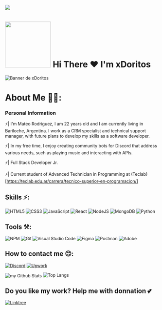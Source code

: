 ![](https://komarev.com/ghpvc/?username=DxriaaaN&color=blueviolet)
## 


 #  <img src="https://i.giphy.com/media/v1.Y2lkPTc5MGI3NjExeWJraDY3YjlsbTMyc3d5ZjE5bzc2enRqdzIwdzE1NXdyOG51ZzY3dyZlcD12MV9pbnRlcm5hbF9naWZfYnlfaWQmY3Q9cw/l5oVq0XFG3ytYSlgXe/giphy.gif" width="150"/> <color>Hi There ❤️ I'm xDoritos 


![Banner de xDoritos](xDoritos.gif)

# About Me 🙋‍♂️: 

### Personal Information 
⚡| I'm Mateo Rodriguez, I am 22 years old and I am currently living in Bariloche, Argentina. I work as a CRM specialist and technical support manager, with future plans to develop my skills as a software developer.

⚡| In my free time, I enjoy creating community bots for Discord that address various needs, such as playing music and interacting with APIs.

⚡| Full Stack Developer Jr.

⚡| Current student of Advanced Technician in Programming at (Teclab)[https://teclab.edu.ar/carrera/tecnico-superior-en-programacion/]

## Skills ⚡:
![HTML5](https://img.shields.io/badge/html5-%23E34F26.svg?style=for-the-badge&logo=html5&logoColor=white)
![CSS3](https://img.shields.io/badge/css3-%231572B6.svg?style=for-the-badge&logo=css3&logoColor=white)
![JavaScript](https://img.shields.io/badge/javascript-%23323330.svg?style=for-the-badge&logo=javascript&logoColor=%23F7DF1E)
![React](https://img.shields.io/badge/react-%2320232a.svg?style=for-the-badge&logo=react&logoColor=%2361DAFB)
![NodeJS](https://img.shields.io/badge/node.js-6DA55F?style=for-the-badge&logo=node.js&logoColor=white)
![MongoDB](https://img.shields.io/badge/MongoDB-%234ea94b.svg?style=for-the-badge&logo=mongodb&logoColor=white)
![Python](https://img.shields.io/badge/python-3670A0?style=for-the-badge&logo=python&logoColor=ffdd54)

## Tools ⚒️:
![NPM](https://img.shields.io/badge/NPM-%23CB3837.svg?style=for-the-badge&logo=npm&logoColor=white)
![Git](https://img.shields.io/badge/git-%23F05033.svg?style=for-the-badge&logo=git&logoColor=white)
![Visual Studio Code](https://img.shields.io/badge/Visual%20Studio%20Code-0078d7.svg?style=for-the-badge&logo=visual-studio-code&logoColor=white)
![Figma](https://img.shields.io/badge/figma-%23F24E1E.svg?style=for-the-badge&logo=figma&logoColor=white)
![Postman](https://img.shields.io/badge/Postman-FF6C37?style=for-the-badge&logo=postman&logoColor=white)
![Adobe](https://img.shields.io/badge/adobe-%23FF0000.svg?style=for-the-badge&logo=adobe&logoColor=white)

## How to contact me 😊:
[![Discord](https://img.shields.io/badge/Discord-%235865F2.svg?style=for-the-badge&logo=discord&logoColor=white)](https://discord.com/users/432215088686956565) [![Upwork](https://img.shields.io/badge/UpWork-6FDA44?style=for-the-badge&logo=Upwork&logoColor=white)](https://www.upwork.com/freelancers/~01a5f5c8a226a16d3f?viewMode=1)

<img align="center" src="https://github-readme-stats.vercel.app/api?username=DxriaaaN&include_all_commits=true&count_private=true&show_icons=true&theme=tokyonight" alt="my Github Stats"/> ![Top Langs](https://github-readme-stats.vercel.app/api/top-langs/?username=anuraghazra&layout=compact&theme=tokyonight)


## Do you like my work? Help me with donnation 💕
 [![Linktree](https://img.shields.io/badge/linktree-1de9b6?style=for-the-badge&logo=linktree&logoColor=white)]()

